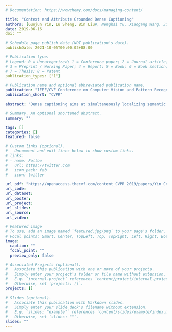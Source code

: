 ```yaml
---
# Documentation: https://wowchemy.com/docs/managing-content/

title: "Context and Attribute Grounded Dense Captioning"
authors: [Guojun Yin, Lu Sheng, Bin Liu#, Nenghai Yu, Xiaogang Wang, Jing Shao]
date: 2019-06-16
doi: ""

# Schedule page publish date (NOT publication's date).
publishDate: 2021-10-05T00:00:02+08:00

# Publication type.
# Legend: 0 = Uncategorized; 1 = Conference paper; 2 = Journal article;
# 3 = Preprint / Working Paper; 4 = Report; 5 = Book; 6 = Book section;
# 7 = Thesis; 8 = Patent
publication_types: ["1"]

# Publication name and optional abbreviated publication name.
publication: "IEEE/CVF Conference on Computer Vision and Pattern Recognition"
publication_short: "CVPR"

abstract: "Dense captioning aims at simultaneously localizing semantic regions and describing these regions-of-interest (ROIs) with short phrases or sentences in natural language. Previous studies have shown remarkable progresses, but they are often vulnerable to the aperture problem that a caption generated by the features inside one ROI lacks contextual coherence with its surrounding context in the input image. In this work, we investigate contextual reasoning based on multi-scale message propagations from the neighboring contents to the target ROIs. To this end, we design a novel end-to-end context and attribute grounded dense captioning framework consisting of 1) a contextual visual mining module and 2) a multi-level attribute grounded description generation module. Knowing that captions often co-occur with the linguistic attributes (such as who, what and where), we also incorporate an auxiliary supervision from hierarchical linguistic attributes to augment the distinctiveness of the learned captions. Extensive experiments and ablation studies on Visual Genome dataset demonstrate the superiority of the proposed model in comparison to state-of-the-art methods."

# Summary. An optional shortened abstract.
summary: ""

tags: []
categories: []
featured: false

# Custom links (optional).
#   Uncomment and edit lines below to show custom links.
# links:
# - name: Follow
#   url: https://twitter.com
#   icon_pack: fab
#   icon: twitter

url_pdf: "https://openaccess.thecvf.com/content_CVPR_2019/papers/Yin_Context_and_Attribute_Grounded_Dense_Captioning_CVPR_2019_paper.pdf"
url_code:
url_dataset:
url_poster:
url_project:
url_slides:
url_source:
url_video:

# Featured image
# To use, add an image named `featured.jpg/png` to your page's folder. 
# Focal points: Smart, Center, TopLeft, Top, TopRight, Left, Right, BottomLeft, Bottom, BottomRight.
image:
  caption: ""
  focal_point: ""
  preview_only: false

# Associated Projects (optional).
#   Associate this publication with one or more of your projects.
#   Simply enter your project's folder or file name without extension.
#   E.g. `internal-project` references `content/project/internal-project/index.md`.
#   Otherwise, set `projects: []`.
projects: []

# Slides (optional).
#   Associate this publication with Markdown slides.
#   Simply enter your slide deck's filename without extension.
#   E.g. `slides: "example"` references `content/slides/example/index.md`.
#   Otherwise, set `slides: ""`.
slides: ""
---
```

